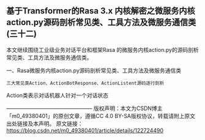## 基于Transformer的Rasa 3.x 内核解密之微服务内核action.py源码剖析常见类、工具方法及微服务通信类(三十二)

本文继续围绕工业级业务对话平台和框架Rasa 的微服务内核action.py的源码剖析常见类、工具方法及微服务通信类。

一、Rasa微服务内核action.py源码剖析常见类、工具方法及微服务通信类

    三大常见类Action、ActionBotResponse、ActionListent源码逐行剖析

Action类表示对话机器人针对一个对话状态

————————————————
版权声明：本文为CSDN博主「m0_49380401」的原创文章，遵循CC 4.0 BY-SA版权协议，转载请附上原文出处链接及本声明。
原文链接：https://blog.csdn.net/m0_49380401/article/details/122724490
